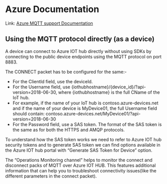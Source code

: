 # Azure Documentation 

Link: [Azure MQTT support Documentation](https://docs.microsoft.com/en-us/azure/iot-hub/iot-hub-mqtt-support)

## Using the MQTT protocol directly (as a device)

A device can connect to Azure IOT hub directly without using SDKs by connecting  to the public device endpoints using the MQTT protocol on port 8883.

The CONNECT packet has to be configured for the same:-
- For the ClientId field, use the deviceId.
- For the Username field, use {iothubhostname}/{device_id}/?api-version=2018-06-30, where {iothubhostname} is the full CName of the IoT hub.
- For example, if the name of your IoT hub is contoso.azure-devices.net and if the name of your device is MyDevice01, the full Username field should contain:
contoso.azure-devices.net/MyDevice01/?api-version=2018-06-30
 - For the Password field, use a SAS token. The format of the SAS token is the same as for both the HTTPS and AMQP protocols.
 
To understand how the SAS token works we need to refer to Azure IOT hub security tokens and to generate SAS token we can find options available in the Azure IOT hub portal with “Generate SAS Token for Device” option.

The “Operations Monitoring channel” helps to monitor the connect and disconnect packs of MQTT over Azure IOT HUB. This features additional information that can help you to troubleshoot connectivity issues(like the different parameters in the connect packet).


